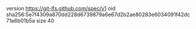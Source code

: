 version https://git-lfs.github.com/spec/v1
oid sha256:5e7f4309a870dd228d6739879a6e67d2b2ae80283e6034091f42dc71a6b01b5a
size 40
